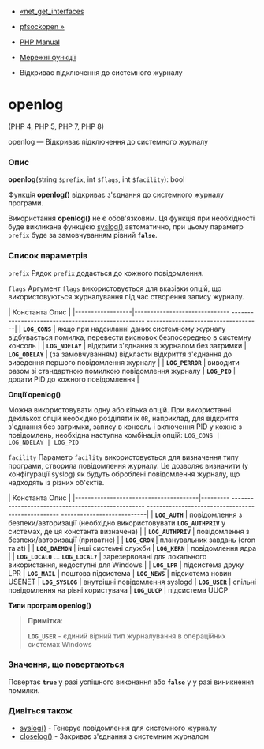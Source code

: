- [«net_get_interfaces](function.net-get-interfaces.md)
- [pfsockopen »](function.pfsockopen.md)

- [PHP Manual](index.md)
- [Мережні функції](ref.network.md)
- Відкриває підключення до системного журналу

# openlog

(PHP 4, PHP 5, PHP 7, PHP 8)

openlog — Відкриває підключення до системного журналу

### Опис

**openlog**(string `$prefix`, int `$flags`, int `$facility`): bool

Функція **openlog()** відкриває з'єднання до системного журналу
програми.

Використання **openlog()** не є обов'язковим. Ця функція при
необхідності буде викликана функцією [syslog()](function.syslog.md)
автоматично, при цьому параметр `prefix` буде за замовчуванням рівний
**`false`**.

### Список параметрів

`prefix`
Рядок `prefix` додається до кожного повідомлення.

`flags`
Аргумент `flags` використовується для вказівки опцій, що використовуються
журналування під час створення запису журналу.

| Константа Опис |
|------------------|------------------------------ -------------------------------------------------- ------------------------------------|
| **`LOG_CONS`** | якщо при надсиланні даних системному журналу відбувається помилка, перевести висновок безпосередньо в системну консоль |
| **`LOG_NDELAY`** | відкрити з'єднання з журналом без затримки
| **`LOG_ODELAY`** | (за замовчуванням) відкласти відкриття з'єднання до виведення першого повідомлення журналу |
| **`LOG_PERROR`** | виводити разом зі стандартною помилкою повідомлення журналу
| **`LOG_PID`** | додати PID до кожного повідомлення |

**Опції **openlog()****

Можна використовувати одну або кілька опцій. При використанні
декількох опцій необхідно розділяти їх `OR`, наприклад, для відкриття
з'єднання без затримки, запису в консоль і включення PID у кожне з
повідомлень, необхідна наступна комбінація опцій:
`LOG_CONS | LOG_NDELAY | LOG_PID`

`facility`
Параметр `facility` використовується для визначення типу програми,
створила повідомлення журналу. Це дозволяє визначити (у конфігурації
syslog) як будуть оброблені повідомлення журналу, що надходять із різних
об'єктів.

| Константа Опис |
|---------------------------------------|--------- -------------------------------------------------- -------------------------------------------------- ---------------------------|
| **`LOG_AUTH`** | повідомлення з безпеки/авторизації (необхідно використовувати **`LOG_AUTHPRIV`** у системах, де ця константа визначена) |
| **`LOG_AUTHPRIV`** | повідомлення з безпеки/авторизації (приватне) |
| **`LOG_CRON`** | планувальник завдань (cron та at) |
| **`LOG_DAEMON`** | інші системні служби
| **`LOG_KERN`** | повідомлення ядра |
| **`LOG_LOCAL0`** ... **`LOG_LOCAL7`** | зарезервовані для локального використання, недоступні для Windows |
| **`LOG_LPR`** | підсистема друку LPR
| **`LOG_MAIL`** | поштова підсистема
| **`LOG_NEWS`** | підсистема новин USENET
| **`LOG_SYSLOG`** | внутрішні повідомлення syslogd
| **`LOG_USER`** | спільні повідомлення на рівні користувача
| **`LOG_UUCP`** | підсистема UUCP

**Типи програм **openlog()****

> **Примітка**:
>
> **`LOG_USER`** - єдиний вірний тип журналування в операційних
> системах Windows

### Значення, що повертаються

Повертає **`true`** у разі успішного виконання або **`false`** у
у разі виникнення помилки.

### Дивіться також

- [syslog()](function.syslog.md) - Генерує повідомлення для
системного журналу
- [closelog()](function.closelog.md) - Закриває з'єднання з
системним журналом

